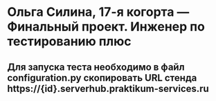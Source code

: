 # Ольга Силина, 17-я когорта — Финальный проект. Инженер по тестированию плюс
## Для запуска теста необходимо в файл configuration.py скопировать URL стенда https://{id}.serverhub.praktikum-services.ru
